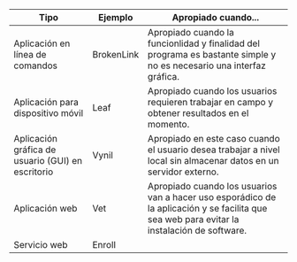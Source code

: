 | Tipo                                            | Ejemplo   |Apropiado cuando... |
| ------------------------------------------------| --------- |--------------------|
| Aplicación en línea de comandos                 |   BrokenLink        |   Apropiado cuando la funcionlidad y finalidad del programa es bastante simple y no es necesario una interfaz gráfica.                 |
| Aplicación para dispositivo móvil               |     Leaf      |    Apropiado cuando los usuarios requieren trabajar en campo y obtener resultados en el momento.          |
|Aplicación gráfica de usuario (GUI) en escritorio|     Vynil     |        Apropiado en este caso cuando el usuario desea trabajar a nivel local sin almacenar datos en un servidor externo.          |
|Aplicación web                                   |      Vet     |        Apropiado cuando los usuarios van a hacer uso esporádico de la aplicación y se facilita que sea web para evitar la instalación de software.            |
|Servicio web                                     |      Enroll     |                    |